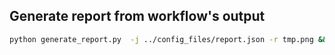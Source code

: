 ## Generate report from workflow's output

```bash
python generate_report.py  -j ../config_files/report.json -r tmp.png && open full.pdf 
```
